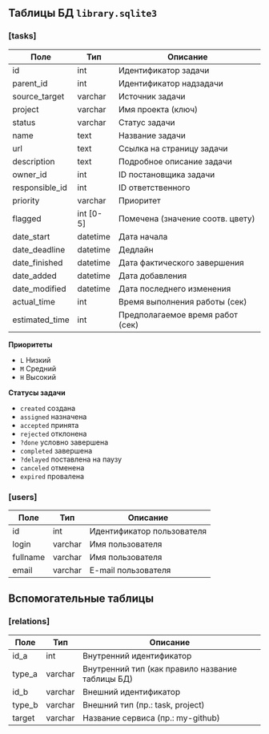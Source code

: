 ## Таблицы БД `library.sqlite3`


### [tasks]

| Поле           | Тип       | Описание                             |
| -------------- | --------- | ------------------------------------ |
| id             | int       | Идентификатор задачи                 |
| parent_id      | int       | Идентификатор надзадачи              |
| source_target  | varchar   | Источник задачи                      |
| project        | varchar   | Имя проекта (ключ)                   |
| status         | varchar   | Статус задачи                        |
| name           | text      | Название задачи                      |
| url            | text      | Ссылка на страницу задачи            |
| description    | text      | Подробное описание задачи            |
| owner_id       | int       | ID постановщика задачи               |
| responsible_id | int       | ID ответственного                    |
| priority       | varchar   | Приоритет                            |
| flagged        | int [0-5] | Помечена (значение соотв. цвету)     |
| date_start     | datetime  | Дата начала                          |
| date_deadline  | datetime  | Дедлайн                              |
| date_finished  | datetime  | Дата фактического завершения         |
| date_added     | datetime  | Дата добавления                      |
| date_modified  | datetime  | Дата последнего изменения            |
| actual_time    | int       | Время выполнения работы (сек)        |
| estimated_time | int       | Предполагаемое время работ (сек)     |




**Приоритеты**

* `L` Низкий 
* `M` Средний 
* `H` Высокий 

**Статусы задачи**

* `created`   создана
* `assigned`  назначена
* `accepted`  принята
* `rejected`  отклонена
* `?done`      условно завершена
* `completed` завершена
* `?delayed`   поставлена на паузу
* `canceled`  отменена
* `expired`   провалена


### [users]

| Поле           | Тип      | Описание                             |
| -------------- | -------- | ------------------------------------ |
| id             | int      | Идентификатор пользователя           |
| login          | varchar  | Имя пользователя                     |
| fullname       | varchar  | Имя пользователя                     |
| email          | varchar  | E-mail пользователя                  |


## Вспомогательные таблицы

### [relations]

| Поле   | Тип      | Описание                                         |
| ------ | -------- | ------------------------------------------------ |
| id_a   | int      | Внутренний идентификатор                         |
| type_a | varchar  | Внутренний тип (как правило название таблицы БД) |
| id_b   | varchar  | Внешний идентификатор                            |
| type_b | varchar  | Внешний тип (пр.: task, project)                 |
| target | varchar  | Название сервиса (пр.: my-github)                |






